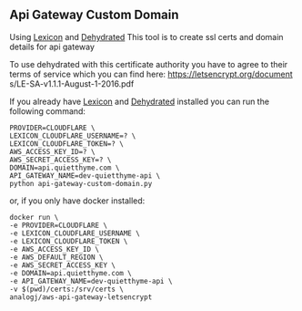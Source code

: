## Api Gateway Custom Domain


Using [Lexicon](https://github.com/AnalogJ/lexicon) and [Dehydrated](https://github.com/lukas2511/dehydrated) This tool is to create ssl certs and domain details for api gateway

To use dehydrated with this certificate authority you have to agree to their terms of service which you can find here: https://letsencrypt.org/document
s/LE-SA-v1.1.1-August-1-2016.pdf


If you already have [Lexicon](https://github.com/AnalogJ/lexicon) and [Dehydrated](https://github.com/lukas2511/dehydrated) installed
you can run the following command:


	PROVIDER=CLOUDFLARE \
	LEXICON_CLOUDFLARE_USERNAME=? \
	LEXICON_CLOUDFLARE_TOKEN=? \
	AWS_ACCESS_KEY_ID=? \
	AWS_SECRET_ACCESS_KEY=? \
	DOMAIN=api.quietthyme.com \
	API_GATEWAY_NAME=dev-quietthyme-api \
	python api-gateway-custom-domain.py


or, if you only have docker installed:

	docker run \
	-e PROVIDER=CLOUDFLARE \
	-e LEXICON_CLOUDFLARE_USERNAME \
	-e LEXICON_CLOUDFLARE_TOKEN \
	-e AWS_ACCESS_KEY_ID \
	-e AWS_DEFAULT_REGION \
	-e AWS_SECRET_ACCESS_KEY \
	-e DOMAIN=api.quietthyme.com \
	-e API_GATEWAY_NAME=dev-quietthyme-api \
	-v $(pwd)/certs:/srv/certs \
	analogj/aws-api-gateway-letsencrypt
